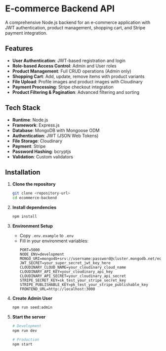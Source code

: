 # E-commerce Backend API

A comprehensive Node.js backend for an e-commerce application with JWT authentication, product management, shopping cart, and Stripe payment integration.

## Features

- **User Authentication**: JWT-based registration and login
- **Role-based Access Control**: Admin and User roles
- **Product Management**: Full CRUD operations (Admin only)
- **Shopping Cart**: Add, update, remove items with product variants
- **File Upload**: Profile images and product images with Cloudinary
- **Payment Processing**: Stripe checkout integration
- **Product Filtering & Pagination**: Advanced filtering and sorting

## Tech Stack

- **Runtime**: Node.js
- **Framework**: Express.js
- **Database**: MongoDB with Mongoose ODM
- **Authentication**: JWT (JSON Web Tokens)
- **File Storage**: Cloudinary
- **Payment**: Stripe
- **Password Hashing**: bcryptjs
- **Validation**: Custom validators

## Installation

1. **Clone the repository**
   ```bash
   git clone <repository-url>
   cd ecommerce-backend
   ```

2. **Install dependencies**
   ```bash
   npm install
   ```

3. **Environment Setup**
   - Copy `.env.example` to `.env`
   - Fill in your environment variables:
     ```env
     PORT=5000
     NODE_ENV=development
     MONGO_URI=mongodb+srv://username:password@cluster.mongodb.net/ecommerce_db
     JWT_SECRET=your_super_secret_jwt_key_here
     CLOUDINARY_CLOUD_NAME=your_cloudinary_cloud_name
     CLOUDINARY_API_KEY=your_cloudinary_api_key
     CLOUDINARY_API_SECRET=your_cloudinary_api_secret
     STRIPE_SECRET_KEY=sk_test_your_stripe_secret_key
     STRIPE_PUBLISHABLE_KEY=pk_test_your_stripe_publishable_key
     FRONTEND_URL=http://localhost:3000
     ```

4. **Create Admin User**
   ```bash
   npm run seed:admin
   ```

5. **Start the server**
   ```bash
   # Development
   npm run dev

   # Production
   npm start